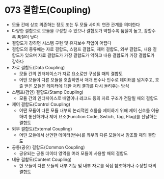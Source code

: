 # 073 결합도(Coupling)

- 모듈 간에 상호 의존하는 정도 또는 두 모듈 사이의 연관 관계를 의미한다
- 다양한 결합으로 모듈을 구성할 수 있으나 결합도가 약할수록 품질이 높고, 강할수록 품질이 낮다
- 결합도가 강하면 시스템 구현 및 유지보수 작업이 어렵다
- 결합도의 종류에는 자료 결합도, 스탬프 결합도, 제어 결합도, 외부 결합도, 내용 결합도가 있으며 자료 결합도가 가장 결합도가 약하고 내용 결합도가 가장 결합도가 강하다
- 자료 결합도(Data Coupling)
  - 모듈 간의 인터페이스가 자료 요소로만 구성될 때의 결합도
  - 어떤 모듈이 다른 모듈을 호출하면서 매개 변수나 인수로 데이터를 넘겨주고, 호출 받은 모듈은 데이터에 대한 처리 결과를 다시 돌려주는 방식
- 스탬프(검인) 결합도(Stamp Coupling)
  - 모듈 간의 인터페이스로 배열이나 레코드 등의 자료 구조가 전달될 때의 결합도
- 제어 결합도(Control Coupling)
  - 어떤 모듈이 다른 모듈  내부의 논리적인 흐름을 제어하기 위해 제어 신호를 이용하여 통신하거나 제어 요소(Function Code, Swtich, Tag, Flag)를 전달하는 결합도
- 외부 결합도(External Coupling)
  - 어떤 모듈에서 선언한 데이터(변수)를 외부의 다른 모듈에서 참조할 때의 결합도
- 공통(공유) 결합도(Common Coupling)
  - 공유되는 공통 데이터 영역을 여러 모듈이 사용할 때의 결합도
- 내용 결합도(Content Coupling)
  - 한 모듈이 다른 모듈의 내부 기능 및 내부 자료를 직접 참조하거나 수정할 때의 결합도

